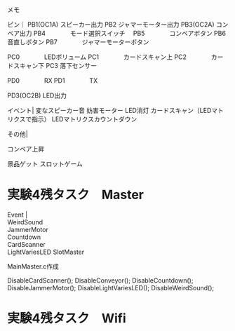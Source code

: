 メモ

ピン｜
PB1(OC1A) スピーカー出力
PB2       ジャマーモーター出力
PB3(OC2A) コンベア出力
PB4　　　　モード選択スイッチ　
PB5　　　　コンベアボタン
PB6　　　　音直しボタン
PB7　　　　ジャマーモーターボタン

PC0　　　　LEDボリューム
PC1　　　　カードスキャン上
PC2　　　　カードスキャン下
PC3       落下センサー

PD0　　　　RX
PD1　　　　TX

PD3(OC2B) LED出力


イベント|
  変なスピーカー音
  妨害モーター
  LED消灯
  カードスキャン（LEDマトリクスで指示）
  LEDマトリクスカウントダウン
 
  その他|
 
  コンベア上昇
  
  景品ゲット
  スロットゲーム

# 実験4残タスク　Master

Event |       
WeirdSound        
JammerMotor        
Countdown          
CardScanner         
LightVariesLED 
SlotMaster           

MainMaster.c作成

DisableCardScanner();
DisableConveyor();
DisableCountdown();
DisableJammerMotor();
DisableLightVariesLED();
DisableWeirdSound();


# 実験4残タスク　Wifi

 